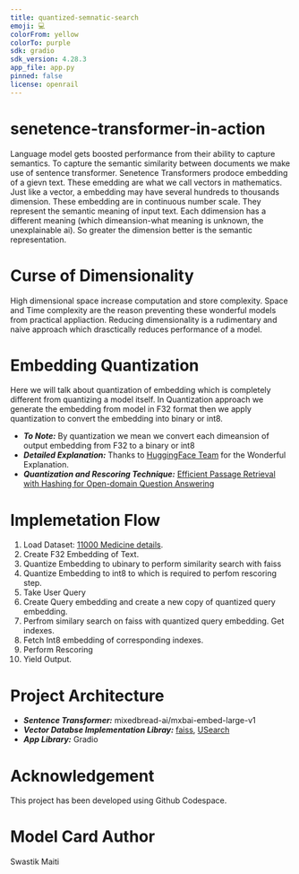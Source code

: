 ```yaml
---
title: quantized-semnatic-search
emoji: 💻
colorFrom: yellow
colorTo: purple
sdk: gradio
sdk_version: 4.28.3
app_file: app.py
pinned: false
license: openrail
---
```


# senetence-transformer-in-action

Language model gets boosted performance from their ability to capture semantics. To capture the semantic similarity between documents we
make use of sentence transformer. Senetence Transformers prodoce embedding of a gievn text. These emedding are what we call vectors in mathematics.
Just like a vector, a embedding may have several hundreds to thousands dimension. These embedding are in continuous number scale. They represent the 
semantic meaning of input text. Each ddimension has a different meaning (which dimeansion-what meaning is unknown, the unexplainable ai). So greater
the dimension better is the semantic representation.

# Curse of Dimensionality

High dimensional space increase computation and store complexity. Space and Time complexity are the reason preventing these wonderful models from
practical appliaction. Reducing dimensionality is a rudimentary and naive approach which drasctically reduces performance of a model.

# Embedding Quantization

Here we will talk about quantization of embedding which is completely different from quantizing a model itself.
In Quantization approach we generate the embedding from model in F32 format then we apply quantization to convert
the embedding into binary or int8.

- ***To Note:*** By quantization we mean we convert each dimeansion of output embedding from F32 to a binary or int8
- ***Detailed Explanation:*** Thanks to [HuggingFace Team](https://huggingface.co/blog/embedding-quantization) for the Wonderful Explanation.
- ***Quantization and Rescoring Technique:*** [Efficient Passage Retrieval with Hashing for Open-domain Question Answering](https://arxiv.org/abs/2106.00882)

  
# Implemetation Flow
1. Load Dataset: [11000 Medicine details](https://www.kaggle.com/datasets/singhnavjot2062001/11000-medicine-details).
2. Create F32 Embedding of Text.
3. Quantize Embedding to ubinary to perform similarity search with faiss
4. Quantize Embedding to int8 to which is required to perfom rescoring step.
5. Take User Query
6. Create Query embedding and create a new copy of quantized query embedding.
7. Perfrom similary search on faiss with quantized query embedding. Get indexes.
8. Fetch Int8 embedding of corresponding indexes.
9. Perform Rescoring
10. Yield Output.


# Project Architecture
- ***Sentence Transformer:*** mixedbread-ai/mxbai-embed-large-v1
- ***Vector Databse Implementation Libray:*** [faiss](https://github.com/facebookresearch/faiss.git), [USearch](https://unum-cloud.github.io/usearch/)
- ***App Library:*** Gradio

# Acknowledgement
This project has been developed using Github Codespace. 

# Model Card Author

Swastik Maiti


